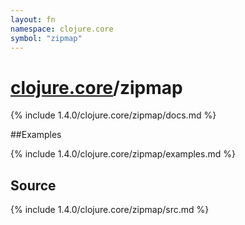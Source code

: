 ```yaml
---
layout: fn
namespace: clojure.core
symbol: "zipmap"
---
```


# [clojure.core](../)/zipmap

{% include 1.4.0/clojure.core/zipmap/docs.md %}

##Examples

{% include 1.4.0/clojure.core/zipmap/examples.md %}
## Source
{% include 1.4.0/clojure.core/zipmap/src.md %}

